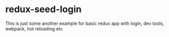 # redux-seed-login
This is just some another example for basic redux app with login, dev tools, webpack, hot reloading etc
